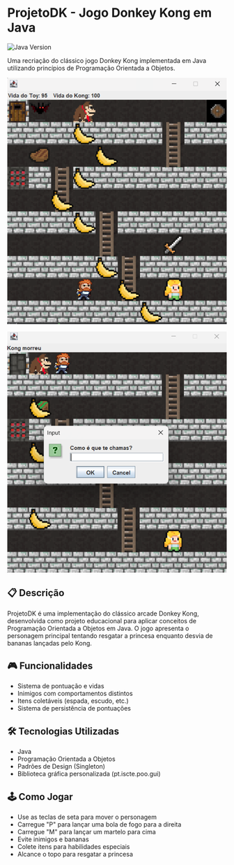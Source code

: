 # ProjetoDK - Jogo Donkey Kong em Java

![Java Version](https://img.shields.io/badge/Java-17%2B-blue) 

Uma recriação do clássico jogo Donkey Kong implementada em Java utilizando princípios de Programação Orientada a Objetos.

![Screenshot do jogo](screenshots/gameplay.png)

![Screenshot do jogo](screenshots/gameover.png)


## 📋 Descrição

ProjetoDK é uma implementação do clássico arcade Donkey Kong, desenvolvida como projeto educacional para aplicar conceitos de Programação Orientada a Objetos em Java. O jogo apresenta o personagem principal tentando resgatar a princesa enquanto desvia de bananas lançadas pelo Kong.

## 🎮 Funcionalidades

- Sistema de pontuação e vidas
- Inimigos com comportamentos distintos
- Itens coletáveis (espada, escudo, etc.)
- Sistema de persistência de pontuações

## 🛠️ Tecnologias Utilizadas

- Java
- Programação Orientada a Objetos
- Padrões de Design (Singleton)
- Biblioteca gráfica personalizada (pt.iscte.poo.gui)

## 🕹️ Como Jogar
- Use as teclas de seta para mover o personagem
- Carregue "P" para lançar uma bola de fogo para a direita
- Carregue "M" para lançar um martelo para cima
- Evite inimigos e bananas
- Colete itens para habilidades especiais
- Alcance o topo para resgatar a princesa

  
